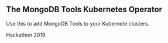 The MongoDB Tools Kubernetes Operator
---

Use this to add MongoDB Tools to your Kubernete clusters.

Hackathon 2019

